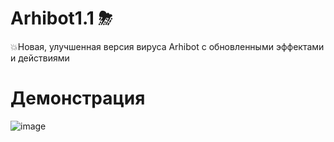 # Arhibot1.1 ⛈
💥Новая, улучшенная версия вируса Arhibot с обновленными эффектами и действиями
# Демонстрация
![image](https://user-images.githubusercontent.com/99078375/209772036-cb23cca8-f0bd-4ff3-9c03-66a04e947f2a.png)
